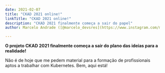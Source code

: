 ```yaml
---
date: 2021-02-07
title: "CKAD 2021 online!"
linkTitle: "CKAD 2021 online!"
description: "CKAD 2021 finalmente começa a sair do papel"
author: Marcelo Andrade ([@marcelo_devsres](https://www.instagram.com/marcelo_devsres/))

---
```


**O projeto CKAD 2021 finalmente começa a sair do plano das ideias para a realidade!**

Não é de hoje que me pedem material para a formação de profissionais aptos a trabalhar com Kubernetes. Bem, aqui está!



